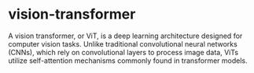 # vision-transformer
A vision transformer, or ViT, is a deep learning architecture designed for computer vision tasks. Unlike traditional convolutional neural networks (CNNs), which rely on convolutional layers to process image data, ViTs utilize self-attention mechanisms commonly found in transformer models. 
